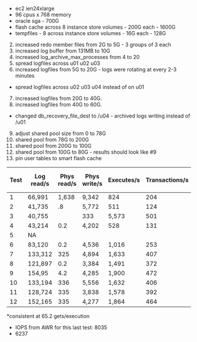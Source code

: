 - ec2 ien24xlarge
- 96 cpus x 768 memory
- oracle sga - 700G
- flash cache across 8 instance store volumes - 200G each - 1600G
- tempfiles - 8 across instance store volumes - 16G each - 128G

2. increased redo member files from 2G to 5G - 3 groups of 3 each
3. increased log buffer from 131MB to 10G 
4. increased log_archive_max_processes from 4 to 20
5. spread logfiles across u01 u02 u03
6. increased logfiles from 5G to 20G - logs were rotating at every 2-3 minutes
  - spread logfiles across u02 u03 u04 instead of on u01
7. increased logfiles from 20G to 40G.
8. increased logfiles from 40G to 60G.
  - changed db_recovery_file_dest to /u04 - archived logs writing instead of /u01
9. adjust shared pool size from 0 to 78G
10. shared pool from 78G to 200G
11. shared pool from 200G to 100G
12. shared pool from 100G to 80G - results should look like #9
13. pin user tables to smart flash cache


Test    | Log read/s | Phys read/s | Phys write/s | Executes/s | Transactions/s | Execs of most exp query | 
---     | ----      |   -----      |   ------         | ------     | ---------      |  --------               |
1       | 66,991    | 1,638 | 9,342  | 824   | 204 | 1,989,971  |
2       | 41,735    | .8    | 5,772  | 511   | 124 | 1,249,562  |
3       | 40,755    | | 333 | 5,573  | 501   | 124 | 1,224,431  |
4       |43,214     | 0.2   | 4,202  | 528   | 131 | 1,290,303  |
5       | NA        |       |        |       |     |       NA   |
6       | 83,120    | 0.2   | 4,536  | 1,016 | 253 | 2,471,303  |
7       | 133,312   |325    | 4,894  | 1,633 | 407 | 3,963,227  |
8       | 121,897   | 0.2   | 3,384  | 1,491 | 372 | 3,631,911  |
9       | 154,95    | 4.2   | 4,285  | 1,900 | 472 | 4,606,302  |
10      | 133,194   | 336   | 5,556  | 1,632 | 406 | 3,953,952  |
11      | 128,724   | 335   | 3,838  | 1,578 | 392 | 3,839,860  |
12      | 152,165   | 335   | 4,277  | 1,864 | 464 | 4,533,680  |

*consistent at 65.2 gets/execution     

- IOPS from AWR for this last test: 8035
- 6237

